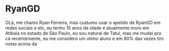 # RyanGD
OLá, me chamo Ryan Ferreira, mas custumo usar o apelido de RyanGD em redes sociais e etc, eu tenho 15 anos de idade e atualmente moro em Atibaia no estado de São Paulo, eu sou natural de Tatuí, mas me mudei pra cá recentemente, eu me considero um otimo aluno e em 80% das vezes tiro notas acima da
